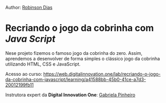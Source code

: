 Author: [Robinson Dias](https://github.com/robinson-1985)

# Recriando o jogo da cobrinha com _Java Script_

Nese projeto fizemos o famoso jogo da cobrinha do zero. Assim, aprendemos a desenvolver de forma simples o clássico jogo da cobrinha utilizando HTML, CSS e JavaScript.

Acesso ao curso: https://web.digitalinnovation.one/lab/recriando-o-jogo-da-cobrinha-com-javascript/learning/a41588bb-45b0-41ce-a7d3-20012199fb11

Instrutora expert da **Digital Innovation One**: [Gabriela Pinheiro](https://www.linkedin.com/in/gabrielapinheiro129/)

